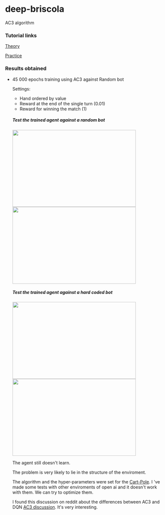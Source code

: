 # deep-briscola

AC3 algorithm


### Tutorial links 
[Theory](https://jaromiru.com/2017/02/16/lets-make-an-a3c-theory/)

[Practice](https://jaromiru.com/2017/03/26/lets-make-an-a3c-implementation/)



### Results obtained

* 45 000 epochs training using AC3 against Random bot

	Settings:
	* Hand ordered by value   
	* Reward at the end of the single turn (0.01)
	* Reward for winning the match (1)

  ##### Test the trained agent against a random bot 
	<p float="left">
		<img src="https://github.com/alsora/deep-briscola/blob/ac3/Result_45000_epochs_AC3/final%20test%20against%20Random__AC3.png" align="center" width=400 height = 250 />
		<img src="https://github.com/alsora/deep-briscola/blob/ac3/Result_45000_epochs_AC3/final%20test%20against%20Random__RandomAgent.png" align="center" width=400 height = 250/>
	</p>

  ##### Test the trained agent against a hard coded bot 
	<p float="left">
		<img src="https://github.com/alsora/deep-briscola/blob/ac3/Result_45000_epochs_AC3/final%20test%20against%20ai__AC3.png" align="center" width=400 height = 250 />
		<img src="https://github.com/alsora/deep-briscola/blob/ac3/Result_45000_epochs_AC3/final%20test%20against%20ai__AIAgent.png" align="center" width=400 height = 250 />
	</p>

  The agent still doesn't learn.
  
  The problem is very likely to lie in the structure of the enviroment.
  
  
  The algorithm and the hyper-parameters were set for the [Cart-Pole](https://github.com/openai/gym/wiki/CartPole-v0).
  I 've made some tests with other enviroments of open ai and it doesn't work with them.
  We can try to optimize them.
  
  I found this discussion on reddit about the differences between AC3 and DQN [AC3 discussion](https://www.reddit.com/r/MachineLearning/comments/67fqv8/da3c_performs_badly_in_mountain_car/). It's very interesting.
  
  
